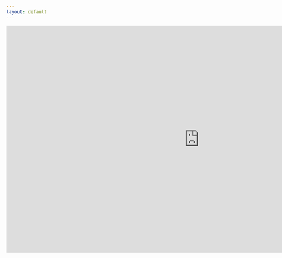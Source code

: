 ```yaml
---
layout: default
---
```

<style>
p{
  width:1024;
  height:600;
  }
</style>
<p text-align="center"><iframe src="https://itch.io/embed-upload/1719250?color=333333" allowfullscreen="" width="1024" height="600" style="border:none;"></iframe></p>
